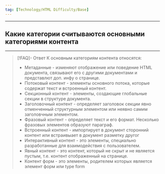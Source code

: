 ```yaml
---
tag: [Technology/HTML Difficulty/Base]
---
```

----
## Какие категории считываются основными категориями контента
---
> [!FAQ]- Ответ
> К основным категориям контента относятся:
> - Метаданные - изменяют отображение или поведение HTML документа, связывают его с другими документами и представлют доп. инфу о странице. 
> - Потоковый контент - элементы основного потока, которые содержат текст и встроенный контент. 
> - Секционный контент - элементы, создающие глобальные секции в структуре документа. 
> - Заголовочный контент - определяет заголовок секции явно отменченный структурным элементом или неявно самим заголовчным элементом. 
> - Фразовый контент - определяет текст и его формат. Несколько фразовых элементов образуют параграф. 
> - Встроенный контент - импортирует в документ сторонний контент или встраивыает в документ разметку другог
> - Интерактивный контент - это элементы, специально разработанные для взаимодействия с пользователем. 
> - Явный контент - это контент, который не скрыт и не является пустым, т.е. контент отображенный на странице. 
> - Контент форм - это элементы, родителем которых является элемент форм или type form 
